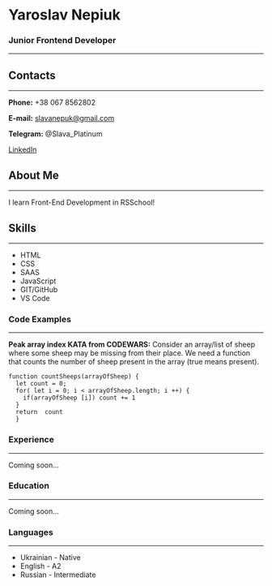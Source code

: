 # Yaroslav Nepiuk

### Junior Frontend Developer
---



## Contacts
---
**Phone:** +38 067 8562802


**E-mail:** slavanepuk@gmail.com


**Telegram:** @Slava_Platinum


[LinkedIn](https://www.linkedin.com/in/yaroslav-nepiuk/?lipi=urn%3Ali%3Apage%3Aprofile_common_profile_index%3Be0a84966-41dd-49ea-8a97-0aedd55e2829)



## About Me
---
I learn Front-End Development in RSSchool!



## Skills
---
* HTML
* CSS
* SAAS
* JavaScript
* GIT/GitHub
* VS Code



### Code Examples
---
**Peak array index KATA from CODEWARS:** Consider an array/list of sheep where some sheep may be missing from their place. We need a function that counts the number of sheep present in the array (true means present).
```
function countSheeps(arrayOfSheep) {
  let count = 0;
  for( let i = 0; i < arrayOfSheep.length; i ++) {
    if(arrayOfSheep [i]) count += 1
  }
  return  count
  }
```



### Experience
---
Сoming soon…



### Education
---
Сoming soon…



### Languages
---
* Ukrainian - Native
* English - A2
* Russian - Intermediate